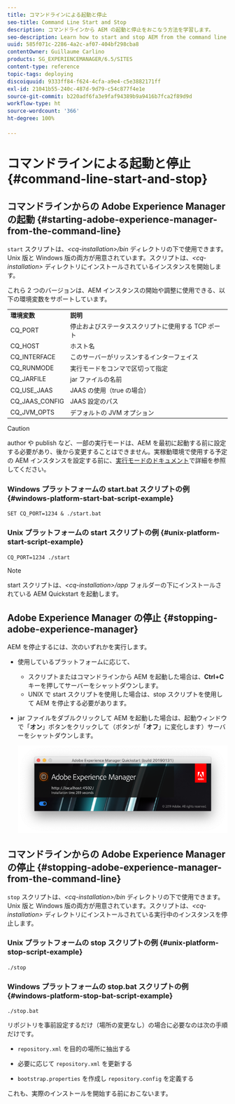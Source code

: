 ```yaml
---
title: コマンドラインによる起動と停止
seo-title: Command Line Start and Stop
description: コマンドラインから AEM の起動と停止をおこなう方法を学習します。
seo-description: Learn how to start and stop AEM from the command line.
uuid: 585f071c-2286-4a2c-af07-404bf298cba8
contentOwner: Guillaume Carlino
products: SG_EXPERIENCEMANAGER/6.5/SITES
content-type: reference
topic-tags: deploying
discoiquuid: 9333ff84-f624-4cfa-a9e4-c5e3882171ff
exl-id: 21041b55-240c-487d-9d79-c54c877f4e1e
source-git-commit: b220adf6fa3e9faf94389b9a9416b7fca2f89d9d
workflow-type: ht
source-wordcount: '366'
ht-degree: 100%

---
```


# コマンドラインによる起動と停止{#command-line-start-and-stop}

## コマンドラインからの Adobe Experience Manager の起動 {#starting-adobe-experience-manager-from-the-command-line}

`start` スクリプトは、*&lt;cq-installation>/bin* ディレクトリの下で使用できます。Unix 版と Windows 版の両方が用意されています。スクリプトは、*&lt;cq-installation>* ディレクトリにインストールされているインスタンスを開始します。

これら 2 つのバージョンは、AEM インスタンスの開始や調整に使用できる、以下の環境変数をサポートしています。

<table>
 <tbody>
  <tr>
   <td><strong>環境変数 </strong></td>
   <td><strong>説明 </strong></td>
  </tr>
  <tr>
   <td>CQ_PORT</td>
   <td>停止およびステータススクリプトに使用する TCP ポート<br /> </td>
  </tr>
  <tr>
   <td>CQ_HOST</td>
   <td>ホスト名<br /> </td>
  </tr>
  <tr>
   <td>CQ_INTERFACE</td>
   <td>このサーバーがリッスンするインターフェイス<br /> </td>
  </tr>
  <tr>
   <td>CQ_RUNMODE</td>
   <td>実行モードをコンマで区切って指定<br /> </td>
  </tr>
  <tr>
   <td>CQ_JARFILE</td>
   <td>jar ファイルの名前<br /> </td>
  </tr>
  <tr>
   <td>CQ_USE_JAAS</td>
   <td>JAAS の使用（true の場合）<br /> </td>
  </tr>
  <tr>
   <td>CQ_JAAS_CONFIG</td>
   <td>JAAS 設定のパス<br /> </td>
  </tr>
  <tr>
   <td>CQ_JVM_OPTS</td>
   <td>デフォルトの JVM オプション<br /> </td>
  </tr>
 </tbody>
</table>

>[!CAUTION]
>
>author や publish など、一部の実行モードは、AEM を最初に起動する前に設定する必要があり、後から変更することはできません。実稼動環境で使用する予定の AEM インスタンスを設定する前に、[実行モードのドキュメント](/help/sites-deploying/configure-runmodes.md)で詳細を参照してください。

### Windows プラットフォームの start.bat スクリプトの例 {#windows-platform-start-bat-script-example}

```shell
SET CQ_PORT=1234 & ./start.bat
```

### Unix プラットフォームの start スクリプトの例 {#unix-platform-start-script-example}

```shell
CQ_PORT=1234 ./start
```

>[!NOTE]
>
>start スクリプトは、*&lt;cq-installation>/app* フォルダーの下にインストールされている AEM Quickstart を起動します。

## Adobe Experience Manager の停止 {#stopping-adobe-experience-manager}

AEM を停止するには、次のいずれかを実行します。

* 使用しているプラットフォームに応じて、

   * スクリプトまたはコマンドラインから AEM を起動した場合は、**Ctrl+C**&#x200B;キーを押してサーバーをシャットダウンします。
   * UNIX で start スクリプトを使用した場合は、stop スクリプトを使用して AEM を停止する必要があります。

* jar ファイルをダブルクリックして AEM を起動した場合は、起動ウィンドウで「**オン**」ボタンをクリックして（ボタンが「**オフ**」に変化します）サーバーをシャットダウンします。

   ![chlimage_1-63](assets/chlimage_1-63.png)

## コマンドラインからの Adobe Experience Manager の停止 {#stopping-adobe-experience-manager-from-the-command-line}

`stop` スクリプトは、*&lt;cq-installation>/bin* ディレクトリの下で使用できます。Unix 版と Windows 版の両方が用意されています。スクリプトは、*&lt;cq-installation>* ディレクトリにインストールされている実行中のインスタンスを停止します。

### Unix プラットフォームの stop スクリプトの例 {#unix-platform-stop-script-example}

```shell
./stop
```

### Windows プラットフォームの stop.bat スクリプトの例 {#windows-platform-stop-bat-script-example}

```shell
./stop.bat
```

リポジトリを事前設定するだけ（場所の変更なし）の場合に必要なのは次の手順だけです。

* `repository.xml` を目的の場所に抽出する

* 必要に応じて `repository.xml` を更新する

* `bootstrap.properties` を作成し `repository.config` を定義する

これも、実際のインストールを開始する前におこないます。

